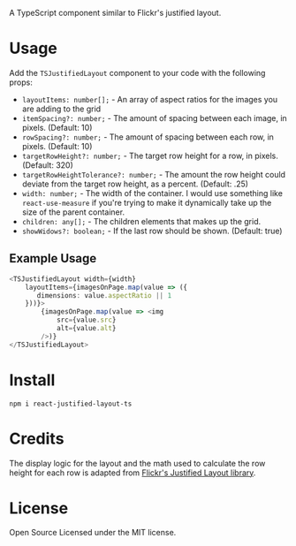 A TypeScript component similar to Flickr's justified layout.

# Usage


Add the `TSJustifiedLayout` component to your code with the following props:
- `layoutItems: number[];` - An array of aspect ratios for the images you are adding to the grid
- `itemSpacing?: number;` - The amount of spacing between each image, in pixels. (Default: 10)
- `rowSpacing?: number;` - The amount of spacing between each row, in pixels. (Default: 10)
- `targetRowHeight?: number;` - The target row height for a row, in pixels. (Default: 320)
- `targetRowHeightTolerance?: number;` - The amount the row height could deviate from the target row height, as a percent. (Default: .25)
- `width: number;` - The width of the container. I would use something like `react-use-measure` if you're trying to make it dynamically take up the size of the parent container.
- `children: any[];` - The children elements that makes up the grid.
- `showWidows?: boolean;` - If the last row should be shown. (Default: true)

## Example Usage


```typescript jsx
<TSJustifiedLayout width={width}
    layoutItems={imagesOnPage.map(value => ({
       dimensions: value.aspectRatio || 1
    }))}>
        {imagesOnPage.map(value => <img
            src={value.src}
            alt={value.alt}
        />)}
</TSJustifiedLayout>
```

# Install


`npm i react-justified-layout-ts`

# Credits


The display logic for the layout and the math used to calculate the row height for each row is adapted from [Flickr's Justified Layout library](https://github.com/flickr/justified-layout).

# License


Open Source Licensed under the MIT license.